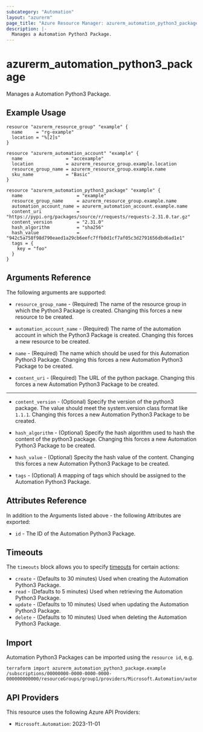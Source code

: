 ```yaml
---
subcategory: "Automation"
layout: "azurerm"
page_title: "Azure Resource Manager: azurerm_automation_python3_package"
description: |-
  Manages a Automation Python3 Package.
---
```


# azurerm_automation_python3_package

Manages a Automation Python3 Package.

## Example Usage

```hcl
resource "azurerm_resource_group" "example" {
  name     = "rg-example"
  location = "%[2]s"
}

resource "azurerm_automation_account" "example" {
  name                = "accexample"
  location            = azurerm_resource_group.example.location
  resource_group_name = azurerm_resource_group.example.name
  sku_name            = "Basic"
}

resource "azurerm_automation_python3_package" "example" {
  name                    = "example"
  resource_group_name     = azurerm_resource_group.example.name
  automation_account_name = azurerm_automation_account.example.name
  content_uri             = "https://pypi.org/packages/source/r/requests/requests-2.31.0.tar.gz"
  content_version         = "2.31.0"
  hash_algorithm          = "sha256"
  hash_value              = "942c5a758f98d790eaed1a29cb6eefc7ffb0d1cf7af05c3d2791656dbd6ad1e1"
  tags = {
    key = "foo"
  }
}
```

## Arguments Reference

The following arguments are supported:

* `resource_group_name` - (Required) The name of the resource group in which the Python3 Package is created. Changing this forces a new resource to be created.

* `automation_account_name` - (Required) The name of the automation account in which the Python3 Package is created. Changing this forces a new resource to be created.

* `name` - (Required) The name which should be used for this Automation Python3 Package. Changing this forces a new Automation Python3 Package to be created.

* `content_uri` - (Required) The URL of the python package. Changing this forces a new Automation Python3 Package to be created.


---

* `content_version` - (Optional) Specify the version of the python3 package. The value should meet the system.version class format like `1.1.1`. Changing this forces a new Automation Python3 Package to be created.

* `hash_algorithm` - (Optional) Specify the hash algorithm used to hash the content of the python3 package. Changing this forces a new Automation Python3 Package to be created.

* `hash_value` - (Optional) Specity the hash value of the content. Changing this forces a new Automation Python3 Package to be created.

* `tags` - (Optional) A mapping of tags which should be assigned to the Automation Python3 Package.

## Attributes Reference

In addition to the Arguments listed above - the following Attributes are exported: 

* `id` - The ID of the Automation Python3 Package.

## Timeouts

The `timeouts` block allows you to specify [timeouts](https://www.terraform.io/language/resources/syntax#operation-timeouts) for certain actions:

* `create` - (Defaults to 30 minutes) Used when creating the Automation Python3 Package.
* `read` - (Defaults to 5 minutes) Used when retrieving the Automation Python3 Package.
* `update` - (Defaults to 10 minutes) Used when updating the Automation Python3 Package.
* `delete` - (Defaults to 10 minutes) Used when deleting the Automation Python3 Package.

## Import

Automation Python3 Packages can be imported using the `resource id`, e.g.

```shell
terraform import azurerm_automation_python3_package.example /subscriptions/00000000-0000-0000-0000-000000000000/resourceGroups/group1/providers/Microsoft.Automation/automationAccounts/account1/python3Packages/pkg
```

## API Providers
<!-- This section is generated, changes will be overwritten -->
This resource uses the following Azure API Providers:

* `Microsoft.Automation`: 2023-11-01
